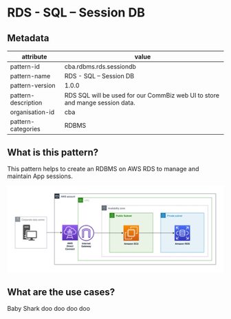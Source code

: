 # RDS - SQL – Session DB

## Metadata
| attribute               | value                                         |
| ----------------------- | --------------------------------------------- |
| pattern-id              | cba.rdbms.rds.sessiondb                            |
| pattern-name            | RDS - SQL – Session DB                                |
| pattern-version         | 1.0.0                                         |
| pattern-description     | RDS SQL will be used for our CommBiz web UI to store and mange session data.                         |
| organisation-id         | cba                                           |
| pattern-categories      | RDBMS                                     |

## What is this pattern?
This pattern helps to create an RDBMS on AWS RDS to manage and maintain App sessions.

![](./diagrams/res/session-mgt.png)

## What are the use cases?
Baby Shark doo doo doo doo